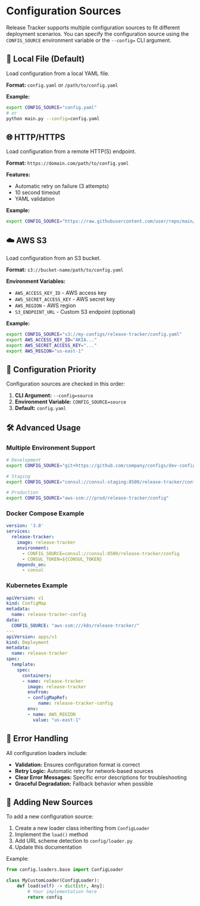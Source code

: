 # Configuration Sources

Release Tracker supports multiple configuration sources to fit different deployment scenarios. You can specify the configuration source using the `CONFIG_SOURCE` environment variable or the `--config=` CLI argument.

## 📁 **Local File** (Default)

Load configuration from a local YAML file.

**Format:** `config.yaml` or `/path/to/config.yaml`

**Example:**
```bash
export CONFIG_SOURCE="config.yaml"
# or
python main.py --config=config.yaml
```

## 🌐 **HTTP/HTTPS**

Load configuration from a remote HTTP(S) endpoint.

**Format:** `https://domain.com/path/to/config.yaml`

**Features:**
- Automatic retry on failure (3 attempts)
- 10 second timeout
- YAML validation

**Example:**
```bash
export CONFIG_SOURCE="https://raw.githubusercontent.com/user/repo/main/config.yaml"
```

## ☁️ **AWS S3**

Load configuration from an S3 bucket.

**Format:** `s3://bucket-name/path/to/config.yaml`

**Environment Variables:**
- `AWS_ACCESS_KEY_ID` - AWS access key
- `AWS_SECRET_ACCESS_KEY` - AWS secret key
- `AWS_REGION` - AWS region
- `S3_ENDPOINT_URL` - Custom S3 endpoint (optional)

**Example:**
```bash
export CONFIG_SOURCE="s3://my-configs/release-tracker/config.yaml"
export AWS_ACCESS_KEY_ID="AKIA..."
export AWS_SECRET_ACCESS_KEY="..."
export AWS_REGION="us-east-1"
```

## 🔄 **Configuration Priority**

Configuration sources are checked in this order:

1. **CLI Argument:** `--config=source`
2. **Environment Variable:** `CONFIG_SOURCE=source`
3. **Default:** `config.yaml`

## 🛠️ **Advanced Usage**

### Multiple Environment Support

```bash
# Development
export CONFIG_SOURCE="git+https://github.com/company/configs/dev-config.yaml@dev"

# Staging
export CONFIG_SOURCE="consul://consul-staging:8500/release-tracker/config"

# Production
export CONFIG_SOURCE="aws-ssm:///prod/release-tracker/config"
```

### Docker Compose Example

```yaml
version: '3.8'
services:
  release-tracker:
    image: release-tracker
    environment:
      - CONFIG_SOURCE=consul://consul:8500/release-tracker/config
      - CONSUL_TOKEN=${CONSUL_TOKEN}
    depends_on:
      - consul
```

### Kubernetes Example

```yaml
apiVersion: v1
kind: ConfigMap
metadata:
  name: release-tracker-config
data:
  CONFIG_SOURCE: "aws-ssm:///k8s/release-tracker/"
---
apiVersion: apps/v1
kind: Deployment
metadata:
  name: release-tracker
spec:
  template:
    spec:
      containers:
      - name: release-tracker
        image: release-tracker
        envFrom:
        - configMapRef:
            name: release-tracker-config
        env:
        - name: AWS_REGION
          value: "us-east-1"
```

## 🚨 **Error Handling**

All configuration loaders include:
- **Validation:** Ensures configuration format is correct
- **Retry Logic:** Automatic retry for network-based sources
- **Clear Error Messages:** Specific error descriptions for troubleshooting
- **Graceful Degradation:** Fallback behavior when possible

## 🔧 **Adding New Sources**

To add a new configuration source:

1. Create a new loader class inheriting from `ConfigLoader`
2. Implement the `load()` method
3. Add URL scheme detection to `config/loader.py`
4. Update this documentation

Example:
```python
from config.loaders.base import ConfigLoader

class MyCustomLoader(ConfigLoader):
    def load(self) -> dict[str, Any]:
        # Your implementation here
        return config
```

